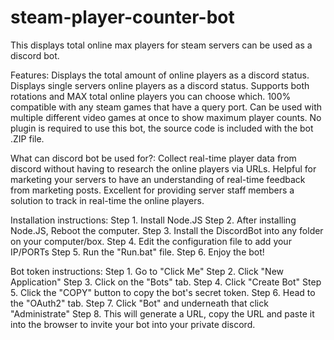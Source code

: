 # steam-player-counter-bot
This displays total online max players for steam servers can be used as a discord bot.

Features:
Displays the total amount of online players as a discord status.
Displays single servers online players as a discord status.
Supports both rotations and MAX total online players you can choose which.
100% compatible with any steam games that have a query port.
Can be used with multiple different video games at once to show maximum player counts.
No plugin is required to use this bot, the source code is included with the bot .ZIP file.

What can discord bot be used for?:
Collect real-time player data from discord without having to research the online players via URLs.
Helpful for marketing your servers to have an understanding of real-time feedback from marketing posts.
Excellent for providing server staff members a solution to track in real-time the online players.

Installation instructions:
Step 1. Install Node.JS
Step 2. After installing Node.JS, Reboot the computer.
Step 3. Install the DiscordBot into any folder on your computer/box.
Step 4. Edit the configuration file to add your IP/PORTs
Step 5. Run the "Run.bat" file.
Step 6. Enjoy the bot!

Bot token instructions:
Step 1. Go to "Click Me"
Step 2. Click "New Application"
Step 3. Click on the "Bots" tab.
Step 4. Click "Create Bot"
Step 5. Click the "COPY" button to copy the bot's secret token.
Step 6. Head to the "OAuth2" tab.
Step 7. Click "Bot" and underneath that click "Administrate"
Step 8. This will generate a URL, copy the URL and paste it into the browser to invite your bot into your private discord.
